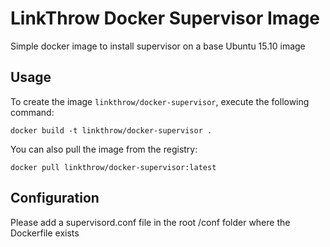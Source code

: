 LinkThrow Docker Supervisor Image
==========================

Simple docker image to install supervisor on a base Ubuntu 15.10 image


Usage
-----

To create the image `linkthrow/docker-supervisor`, execute the following command:

    docker build -t linkthrow/docker-supervisor .

You can also pull the image from the registry:

    docker pull linkthrow/docker-supervisor:latest

Configuration
-------------

Please add a supervisord.conf file in the root /conf folder where the Dockerfile exists

